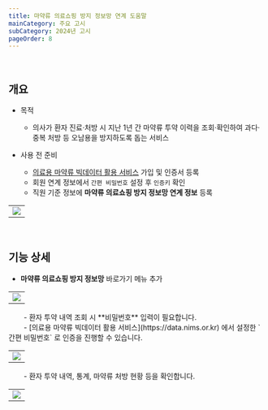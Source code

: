 ```yaml
---
title: 마약류 의료쇼핑 방지 정보망 연계 도움말
mainCategory: 주요 고시
subCategory: 2024년 고시
pageOrder: 8
---
```


<br>

## 개요

- 목적
    - 의사가 환자 진료·처방 시 지난 1년 간 마약류 투약 이력을 조회·확인하여 과다·중복 처방 등 오남용을 방지하도록 돕는 서비스

- 사용 전 준비
    - [의료용 마약류 빅데이터 활용 서비스](https://data.nims.or.kr) 가입 및 인증서 등록
    - 회원 연계 정보에서 `간편 비밀번호` 설정 후 `인증키` 확인
    - 직원 기준 정보에 **마약류 의료쇼핑 방지 정보망 연계 정보** 등록
<table class="imgBox">
    <td class="imgBox">
        <a href="/images/{{page.url}}_1.png" target="_blank">
            <img class="minCenter" src="/images/{{page.url}}_1.png">
        </a>
    </td>
</table>

<br>

## 기능 상세

- **마약류 의료쇼핑 방지 정보망** 바로가기 메뉴 추가
<table class="imgBox">
    <td class="imgBox">
        <a href="/images/{{page.url}}_2.png" target="_blank">
            <img class="minCenter" src="/images/{{page.url}}_2.png">
        </a>
    </td>
</table>
<span style="color:#696868; padding-left: 30px;"></span>
    - 환자 투약 내역 조회 시 **비밀번호** 입력이 필요합니다.
<br><span style="color:#696868; padding-left: 30px;"></span>
    - [의료용 마약류 빅데이터 활용 서비스](https://data.nims.or.kr) 에서 설정한 `간편 비밀번호` 로 인증을 진행할 수 있습니다.
<table class="imgBox">
    <td class="imgBox">
        <a href="/images/{{page.url}}_3.png" target="_blank">
            <img class="minCenter" src="/images/{{page.url}}_3.png">
        </a>
    </td>
</table>    
<span style="color:#696868; padding-left: 30px;"></span>
    - 환자 투약 내역, 통계, 마약류 처방 현황 등을 확인합니다.
<table class="imgBox">
    <td class="imgBox">
        <a href="/images/{{page.url}}_4.png" target="_blank">
            <img class="minCenter" src="/images/{{page.url}}_4.png">
        </a>
    </td>
</table>

